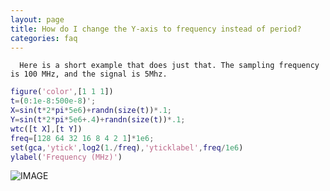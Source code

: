 ```yaml
---
layout: page
title: How do I change the Y-axis to frequency instead of period?
categories: faq
---
```


      Here is a short example that does just that. The sampling frequency is 100 MHz, and the signal is 5Mhz.

```matlab
figure('color',[1 1 1])
t=(0:1e-8:500e-8)';
X=sin(t*2*pi*5e6)+randn(size(t))*.1;
Y=sin(t*2*pi*5e6+.4)+randn(size(t))*.1;
wtc([t X],[t Y])
freq=[128 64 32 16 8 4 2 1]*1e6;
set(gca,'ytick',log2(1./freq),'yticklabel',freq/1e6)
ylabel('Frequency (MHz)')
```

![IMAGE](images/yaxis_freq_vs_period_01.png)

